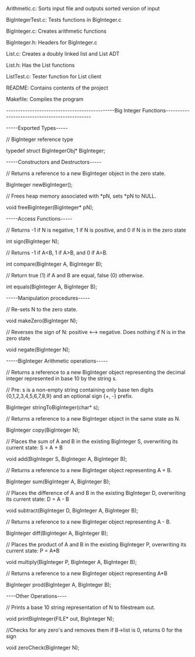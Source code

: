 Arithmetic.c:
Sorts input file and outputs sorted version of input

BigIntegerTest.c:
Tests functions in BigInteger.c

BigInteger.c:
Creates arithmetic functions

BigInteger.h:
Headers for BigInteger.c

List.c:
Creates a doubly linked list and List ADT

List.h:
Has the List functions

ListTest.c:
Tester function for List client

README:
Contains contents of the project

Makefile:
Compiles the program


----------------------------------------------Big Integer Functions----------------------------------------------

-----Exported Types-----

// BigInteger reference type

typedef struct BigIntegerObj* BigInteger;

-----Constructors and Destructors-----

// Returns a reference to a new BigInteger object in the zero state.

BigInteger newBigInteger();

// Frees heap memory associated with *pN, sets *pN to NULL.

void freeBigInteger(BigInteger* pN);

-----Access Functions-----

// Returns -1 if N is negative, 1 if N is positive, and 0 if N is in the zero state

int sign(BigInteger N);

// Returns -1 if A<B, 1 if A>B, and 0 if A=B.

int compare(BigInteger A, BigInteger B);

// Return true (1) if A and B are equal, false (0) otherwise.

int equals(BigInteger A, BigInteger B);

-----Manipulation procedures-----

// Re-sets N to the zero state.

void makeZero(BigInteger N);

// Reverses the sign of N: positive <--> negative. Does nothing if N is in the zero state

void negate(BigInteger N);

-----BigInteger Arithmetic operations-----

// Returns a reference to a new BigInteger object representing the decimal integer represented in base 10 by the string s.

// Pre: s is a non-empty string containing only base ten digits {0,1,2,3,4,5,6,7,8,9} and an optional sign {+, -} prefix.

BigInteger stringToBigInteger(char* s);

// Returns a reference to a new BigInteger object in the same state as N.

BigInteger copy(BigInteger N);

// Places the sum of A and B in the existing BigInteger S, overwriting its current state: S = A + B

void add(BigInteger S, BigInteger A, BigInteger B);

// Returns a reference to a new BigInteger object representing A + B.

BigInteger sum(BigInteger A, BigInteger B);

// Places the difference of A and B in the existing BigInteger D, overwriting its current state: D = A - B

void subtract(BigInteger D, BigInteger A, BigInteger B);

// Returns a reference to a new BigInteger object representing A - B.

BigInteger diff(BigInteger A, BigInteger B);

// Places the product of A and B in the existing BigInteger P, overwriting its current state: P = A*B

void multiply(BigInteger P, BigInteger A, BigInteger B);

// Returns a reference to a new BigInteger object representing A*B

BigInteger prod(BigInteger A, BigInteger B);

----Other Operations----

// Prints a base 10 string representation of N to filestream out.

void printBigInteger(FILE* out, BigInteger N);

//Checks for any zero's and removes them if B->list is 0, returns 0 for the sign

void zeroCheck(BigInteger N);
